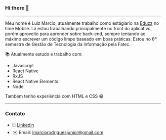 ### Hi there 🤪
---

Meu nome é Luiz Marcio, atualmente trabalho como estágiario na [Eduzz](https://www.eduzz.com/) no time Mobile. Lá estou trabalhando principalmente no front do aplicativo, porém aproveito para aprender sobre back-end, sempre tentando ao máximo escrever um código limpo baseado em boas práticas.
Estou no 6º semestre de Gestão de Tecnologia da Informação pela Fatec.

📚 Atualmente estudo e trabalho com:
- Javascript
- React Native
- RxJS
- React Native Elements
- Node

Também tenho experiência com HTML e CSS 😁

---

### Contato
- 🗄 [Linkedin](https://www.linkedin.com/in/marciordj/) 
- ✉️ Email: [lmarciorodriguesjunior@gmail.com](lmarciorodriguesjunior@gmail.com)



  

<!--
**marciordj/marciordj** is a ✨ _special_ ✨ repository because its `README.md` (this file) appears on your GitHub profile.

Here are some ideas to get you started:

- 🔭 I’m currently working on ...
- 🌱 I’m currently learning ...
- 👯 I’m looking to collaborate on ...
- 🤔 I’m looking for help with ...
- 💬 Ask me about ...
- 📫 How to reach me: ...
- 😄 Pronouns: ...
- ⚡ Fun fact: ...
-->
